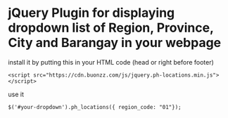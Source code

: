 # jQuery Plugin for displaying dropdown list of Region, Province, City and Barangay in your webpage


install it by putting this in your HTML code (head or right before footer)

```
<script src="https://cdn.buonzz.com/js/jquery.ph-locations.min.js"></script>
```

use it
```
$('#your-dropdown').ph_locations({ region_code: "01"});
```

